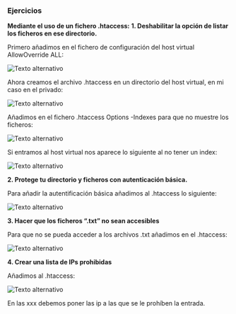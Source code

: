 ### Ejercicios
**Mediante el uso de un fichero .htaccess:**
**1. Deshabilitar la opción de listar los ficheros en ese directorio.**

Primero añadimos en el fichero de configuración del host virtual AllowOverride ALL:

![Texto alternativo](http://vps-9fb591e2.vps.ovh.net/despliegue/htaccess/1.1.PNG)

Ahora creamos el archivo .htaccess en un directorio del host virtual, en mi caso en el privado:

![Texto alternativo](http://vps-9fb591e2.vps.ovh.net/despliegue/htaccess/1.2.PNG)

Añadimos en el fichero .htaccess Options -Indexes para que no muestre los ficheros:

![Texto alternativo](http://vps-9fb591e2.vps.ovh.net/despliegue/htaccess/1.3.PNG)

Si entramos al host virtual nos aparece lo siguiente al no tener un index:

![Texto alternativo](http://vps-9fb591e2.vps.ovh.net/despliegue/htaccess/1.4.PNG)

**2. Protege tu directorio y ficheros con autenticación básica.**

Para añadir la autentificación básica añadimos al .htaccess lo siguiente:

![Texto alternativo](http://vps-9fb591e2.vps.ovh.net/despliegue/htaccess/2.PNG)

**3. Hacer que los ficheros “.txt” no sean accesibles**

Para que no se pueda acceder a los archivos .txt añadimos en el .htaccess:

![Texto alternativo](http://vps-9fb591e2.vps.ovh.net/despliegue/htaccess/3.PNG)

**4. Crear una lista de IPs prohibidas**

Añadimos al .htaccess:

![Texto alternativo](http://vps-9fb591e2.vps.ovh.net/despliegue/htaccess/4.PNG)

En las xxx debemos poner las ip a las que se le prohíben la entrada.
